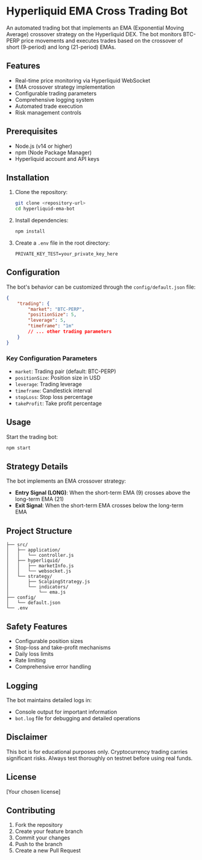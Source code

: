 # Hyperliquid EMA Cross Trading Bot

An automated trading bot that implements an EMA (Exponential Moving Average) crossover strategy on the Hyperliquid DEX. The bot monitors BTC-PERP price movements and executes trades based on the crossover of short (9-period) and long (21-period) EMAs.

## Features

- Real-time price monitoring via Hyperliquid WebSocket
- EMA crossover strategy implementation
- Configurable trading parameters
- Comprehensive logging system
- Automated trade execution
- Risk management controls

## Prerequisites

- Node.js (v14 or higher)
- npm (Node Package Manager)
- Hyperliquid account and API keys

## Installation

1. Clone the repository:
    ```bash
    git clone <repository-url>
    cd hyperliquid-ema-bot
    ```
2. Install dependencies:
    ```bash
    npm install
    ```
3. Create a `.env` file in the root directory:
    ```env
    PRIVATE_KEY_TEST=your_private_key_here
    ```

## Configuration

The bot's behavior can be customized through the `config/default.json` file:

```json
{
    "trading": {
        "market": "BTC-PERP",
        "positionSize": 5,
        "leverage": 5,
        "timeframe": "1m"
        // ... other trading parameters
    }
}
```

### Key Configuration Parameters

- `market`: Trading pair (default: BTC-PERP)
- `positionSize`: Position size in USD
- `leverage`: Trading leverage
- `timeframe`: Candlestick interval
- `stopLoss`: Stop loss percentage
- `takeProfit`: Take profit percentage

## Usage

Start the trading bot:

```bash
npm start
```

## Strategy Details

The bot implements an EMA crossover strategy:

- **Entry Signal (LONG)**: When the short-term EMA (9) crosses above the long-term EMA (21)
- **Exit Signal**: When the short-term EMA crosses below the long-term EMA

## Project Structure

```
├── src/
│   ├── application/
│   │   └── controller.js
│   ├── hyperliquid/
│   │   ├── marketInfo.js
│   │   └── websocket.js
│   └── strategy/
│       ├── ScalpingStrategy.js
│       └── indicators/
│           └── ema.js
├── config/
│   └── default.json
└── .env
```

## Safety Features

- Configurable position sizes
- Stop-loss and take-profit mechanisms
- Daily loss limits
- Rate limiting
- Comprehensive error handling

## Logging

The bot maintains detailed logs in:

- Console output for important information
- `bot.log` file for debugging and detailed operations

## Disclaimer

This bot is for educational purposes only. Cryptocurrency trading carries significant risks. Always test thoroughly on testnet before using real funds.

## License

[Your chosen license]

## Contributing

1. Fork the repository
2. Create your feature branch
3. Commit your changes
4. Push to the branch
5. Create a new Pull Request

